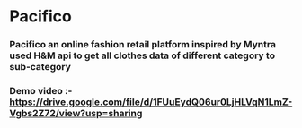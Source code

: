# Pacifico
### Pacifico an online fashion retail platform inspired by Myntra used H&amp;M api to get all clothes data of different category to sub-category

### Demo video :- https://drive.google.com/file/d/1FUuEydQ06ur0LjHLVqN1LmZ-Vgbs2Z72/view?usp=sharing
